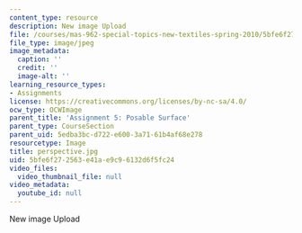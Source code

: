 ```yaml
---
content_type: resource
description: New image Upload
file: /courses/mas-962-special-topics-new-textiles-spring-2010/5bfe6f272563e41ae9c96132d6f5fc24_perspective.jpg
file_type: image/jpeg
image_metadata:
  caption: ''
  credit: ''
  image-alt: ''
learning_resource_types:
- Assignments
license: https://creativecommons.org/licenses/by-nc-sa/4.0/
ocw_type: OCWImage
parent_title: 'Assignment 5: Posable Surface'
parent_type: CourseSection
parent_uid: 5edba3bc-d722-e600-3a71-61b4af68e278
resourcetype: Image
title: perspective.jpg
uid: 5bfe6f27-2563-e41a-e9c9-6132d6f5fc24
video_files:
  video_thumbnail_file: null
video_metadata:
  youtube_id: null
---
```

New image Upload